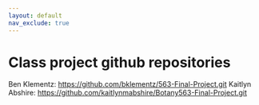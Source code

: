 ```yaml
---
layout: default
nav_exclude: true
---
```


# Class project github repositories
Ben Klementz: <https://github.com/bklementz/563-Final-Project.git>
Kaitlyn Abshire: <https://github.com/kaitlynmabshire/Botany563-Final-Project.git>